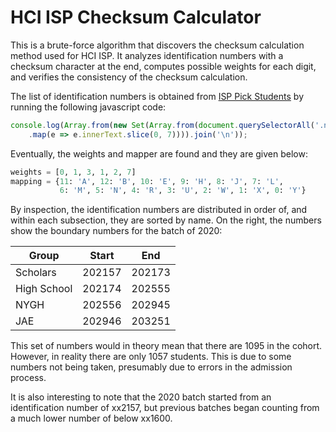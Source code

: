 # HCI ISP Checksum Calculator

This is a brute-force algorithm that discovers the checksum calculation method used for HCI ISP. It analyzes
identification numbers with a checksum character at the end, computes
possible weights for each digit, and verifies the consistency of the checksum calculation.

The list of identification numbers is obtained from [ISP Pick Students](https://isp.hci.edu.sg/pickStudents2.asp) by
running the following javascript code:

```js
console.log(Array.from(new Set(Array.from(document.querySelectorAll('.normal'))
    .map(e => e.innerText.slice(0, 7)))).join('\n'));
```

Eventually, the weights and mapper are found and they are given below:

```python
weights = [0, 1, 3, 1, 2, 7]
mapping = {11: 'A', 12: 'B', 10: 'E', 9: 'H', 8: 'J', 7: 'L',
           6: 'M', 5: 'N', 4: 'R', 3: 'U', 2: 'W', 1: 'X', 0: 'Y'}
```

By inspection, the identification numbers are distributed in order of, and within each subsection, they are sorted by
name. On the right, the numbers show the boundary numbers for the batch of 2020:

| Group       | Start  | End    |
|-------------|--------|--------|
| Scholars    | 202157 | 202173 |
| High School | 202174 | 202555 |
| NYGH        | 202556 | 202945 |
| JAE         | 202946 | 203251 |

This set of numbers would in theory mean that there are 1095 in the cohort. However, in reality there are only 1057
students. This is due to some numbers not being taken, presumably due to errors in the admission process.

It is also interesting to note that the 2020 batch started from an identification number of xx2157, but previous batches began counting from a much lower number of below xx1600.